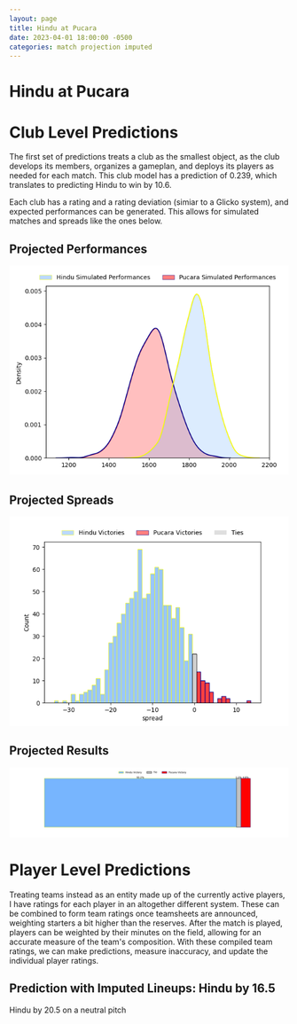 ```yaml
---  
layout: page  
title: Hindu at Pucara  
date: 2023-04-01 18:00:00 -0500  
categories: match projection imputed  
---
```

# Hindu at Pucara

# Club Level Predictions


The first set of predictions treats a club as the smallest object, as the club develops its members, organizes a gameplan, and deploys its players as needed for each match. This club model has a prediction of 0.239, which translates to predicting Hindu to win by 10.6.

Each club has a rating and a rating deviation (simiar to a Glicko system), and expected performances can be generated. This allows for simulated matches and spreads like the ones below.
## Projected Performances


![Projected Performances](plots/performances_2023-04-01-Pucara-Hindu.png)
## Projected Spreads


![Projected Spreads](plots/spreads_2023-04-01-Pucara-Hindu.png)
## Projected Results


![Projected Results](plots/resultbar_2023-04-01-Pucara-Hindu.png)
# Player Level Predictions


Treating teams instead as an entity made up of the currently active players, I have ratings for each player in an altogether different system. These can be combined to form team ratings once teamsheets are announced, weighting starters a bit higher than the reserves. After the match is played, players can be weighted by their minutes on the field, allowing for an accurate measure of the team's composition. With these compiled team ratings, we can make predictions, measure inaccuracy, and update the individual player ratings.
## Prediction with Imputed Lineups: Hindu by 16.5


Hindu by 20.5 on a neutral pitch


